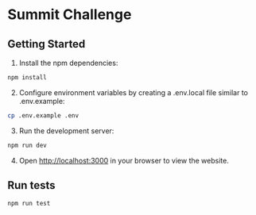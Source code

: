# Summit Challenge

## Getting Started

1. Install the npm dependencies:

```bash
npm install
```

2. Configure environment variables by creating a .env.local file similar to .env.example:

```bash
cp .env.example .env
```

3. Run the development server:

```bash
npm run dev
```

4. Open [http://localhost:3000](http://localhost:3000) in your browser to view the website.

## Run tests

```bash
npm run test
```

